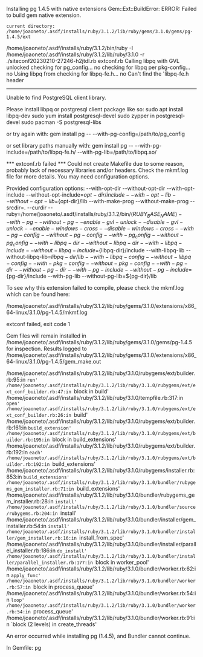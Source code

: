 Installing pg 1.4.5 with native extensions
Gem::Ext::BuildError: ERROR: Failed to build gem native extension.

    current directory: /home/joaoneto/.asdf/installs/ruby/3.1.2/lib/ruby/gems/3.1.0/gems/pg-1.4.5/ext
/home/joaoneto/.asdf/installs/ruby/3.1.2/bin/ruby -I /home/joaoneto/.asdf/installs/ruby/3.1.2/lib/ruby/3.1.0 -r ./siteconf20230210-27246-h2jtdl.rb extconf.rb
Calling libpq with GVL unlocked
checking for pg_config... no
checking for libpq per pkg-config... no
Using libpq from 
checking for libpq-fe.h... no
Can't find the 'libpq-fe.h header
*****************************************************************************

Unable to find PostgreSQL client library.

Please install libpq or postgresql client package like so:
  sudo apt install libpq-dev
  sudo yum install postgresql-devel
  sudo zypper in postgresql-devel
  sudo pacman -S postgresql-libs

or try again with:
  gem install pg -- --with-pg-config=/path/to/pg_config

or set library paths manually with:
  gem install pg -- --with-pg-include=/path/to/libpq-fe.h/ --with-pg-lib=/path/to/libpq.so/

*** extconf.rb failed ***
Could not create Makefile due to some reason, probably lack of necessary
libraries and/or headers.  Check the mkmf.log file for more details.  You may
need configuration options.

Provided configuration options:
	--with-opt-dir
	--without-opt-dir
	--with-opt-include
	--without-opt-include=${opt-dir}/include
	--with-opt-lib
	--without-opt-lib=${opt-dir}/lib
	--with-make-prog
	--without-make-prog
	--srcdir=.
	--curdir
	--ruby=/home/joaoneto/.asdf/installs/ruby/3.1.2/bin/$(RUBY_BASE_NAME)
	--with-pg
	--without-pg
	--enable-gvl-unlock
	--disable-gvl-unlock
	--enable-windows-cross
	--disable-windows-cross
	--with-pg-config
	--without-pg-config
	--with-pg_config
	--without-pg_config
	--with-libpq-dir
	--without-libpq-dir
	--with-libpq-include
	--without-libpq-include=${libpq-dir}/include
	--with-libpq-lib
	--without-libpq-lib=${libpq-dir}/lib
	--with-libpq-config
	--without-libpq-config
	--with-pkg-config
	--without-pkg-config
	--with-pg-dir
	--without-pg-dir
	--with-pg-include
	--without-pg-include=${pg-dir}/include
	--with-pg-lib
	--without-pg-lib=${pg-dir}/lib

To see why this extension failed to compile, please check the mkmf.log which can be found here:

  /home/joaoneto/.asdf/installs/ruby/3.1.2/lib/ruby/gems/3.1.0/extensions/x86_64-linux/3.1.0/pg-1.4.5/mkmf.log

extconf failed, exit code 1

Gem files will remain installed in /home/joaoneto/.asdf/installs/ruby/3.1.2/lib/ruby/gems/3.1.0/gems/pg-1.4.5 for inspection.
Results logged to /home/joaoneto/.asdf/installs/ruby/3.1.2/lib/ruby/gems/3.1.0/extensions/x86_64-linux/3.1.0/pg-1.4.5/gem_make.out

  /home/joaoneto/.asdf/installs/ruby/3.1.2/lib/ruby/3.1.0/rubygems/ext/builder.rb:95:in `run'
  /home/joaoneto/.asdf/installs/ruby/3.1.2/lib/ruby/3.1.0/rubygems/ext/ext_conf_builder.rb:47:in `block in build'
  /home/joaoneto/.asdf/installs/ruby/3.1.2/lib/ruby/3.1.0/tempfile.rb:317:in `open'
  /home/joaoneto/.asdf/installs/ruby/3.1.2/lib/ruby/3.1.0/rubygems/ext/ext_conf_builder.rb:26:in `build'
  /home/joaoneto/.asdf/installs/ruby/3.1.2/lib/ruby/3.1.0/rubygems/ext/builder.rb:161:in `build_extension'
  /home/joaoneto/.asdf/installs/ruby/3.1.2/lib/ruby/3.1.0/rubygems/ext/builder.rb:195:in `block in build_extensions'
  /home/joaoneto/.asdf/installs/ruby/3.1.2/lib/ruby/3.1.0/rubygems/ext/builder.rb:192:in `each'
  /home/joaoneto/.asdf/installs/ruby/3.1.2/lib/ruby/3.1.0/rubygems/ext/builder.rb:192:in `build_extensions'
  /home/joaoneto/.asdf/installs/ruby/3.1.2/lib/ruby/3.1.0/rubygems/installer.rb:853:in `build_extensions'
  /home/joaoneto/.asdf/installs/ruby/3.1.2/lib/ruby/3.1.0/bundler/rubygems_gem_installer.rb:71:in `build_extensions'
  /home/joaoneto/.asdf/installs/ruby/3.1.2/lib/ruby/3.1.0/bundler/rubygems_gem_installer.rb:28:in `install'
  /home/joaoneto/.asdf/installs/ruby/3.1.2/lib/ruby/3.1.0/bundler/source/rubygems.rb:204:in `install'
  /home/joaoneto/.asdf/installs/ruby/3.1.2/lib/ruby/3.1.0/bundler/installer/gem_installer.rb:54:in `install'
  /home/joaoneto/.asdf/installs/ruby/3.1.2/lib/ruby/3.1.0/bundler/installer/gem_installer.rb:16:in `install_from_spec'
  /home/joaoneto/.asdf/installs/ruby/3.1.2/lib/ruby/3.1.0/bundler/installer/parallel_installer.rb:186:in `do_install'
  /home/joaoneto/.asdf/installs/ruby/3.1.2/lib/ruby/3.1.0/bundler/installer/parallel_installer.rb:177:in `block in worker_pool'
  /home/joaoneto/.asdf/installs/ruby/3.1.2/lib/ruby/3.1.0/bundler/worker.rb:62:in `apply_func'
  /home/joaoneto/.asdf/installs/ruby/3.1.2/lib/ruby/3.1.0/bundler/worker.rb:57:in `block in process_queue'
  /home/joaoneto/.asdf/installs/ruby/3.1.2/lib/ruby/3.1.0/bundler/worker.rb:54:in `loop'
  /home/joaoneto/.asdf/installs/ruby/3.1.2/lib/ruby/3.1.0/bundler/worker.rb:54:in `process_queue'
  /home/joaoneto/.asdf/installs/ruby/3.1.2/lib/ruby/3.1.0/bundler/worker.rb:91:in `block (2 levels) in create_threads'

An error occurred while installing pg (1.4.5), and Bundler cannot continue.

In Gemfile:
  pg
